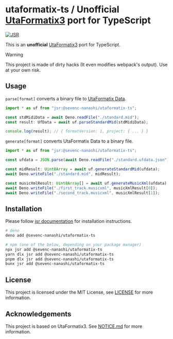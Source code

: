 # utaformatix-ts / Unofficial [UtaFormatix3](https://github.com/sdercolin/utaformatix3) port for TypeScript
[![JSR](https://jsr.io/badges/@sevenc-nanashi/utaformatix-ts)](https://jsr.io/@sevenc-nanashi/utaformatix-ts)

This is an **unofficial** [UtaFormatix3](https://github.com/sdercolin/utaformatix3) port for TypeScript.

> [!WARNING]
> This project is made of dirty hacks (It even modifies webpack's output). Use at your own risk.

## Usage

`parse[format]` converts a binary file to [UtaFormatix Data](https://github.com/sdercolin/utaformatix-data).
```typescript
import * as uf from "jsr:@sevenc-nanashi/utaformatix-ts";

const stdMidiData = await Deno.readFile("./standard.mid");
const result: UfData = await uf.parseStandardMid(stdMidiData);

console.log(result); // { formatVersion: 1, project: { ... } }
```

`generate[format]` converts UtaFormatix Data to a binary file.
```typescript
import * as uf from "jsr:@sevenc-nanashi/utaformatix-ts";

const ufdata = JSON.parse(await Deno.readFile("./standard.ufdata.json"))

const midResult: Uint8Array = await uf.generateStandardMid(ufdata);
await Deno.writeFile("./standard.mid", midResult);

const musicXmlResult: Uint8Array[] = await uf.generateMusicXml(ufdata);
await Deno.writeFile("./first_track.musicxml", musicXmlResult[0]);
await Deno.writeFile("./second_track.musicxml", musicXmlResult[1]);
```

## Installation

Please follow [jsr documentation](https://jsr.io/docs/using-packages) for
installation instructions.

```bash
# deno
deno add @sevenc-nanashi/utaformatix-ts

# npm (one of the below, depending on your package manager)
npx jsr add @sevenc-nanashi/utaformatix-ts
yarn dlx jsr add @sevenc-nanashi/utaformatix-ts
pnpm dlx jsr add @sevenc-nanashi/utaformatix-ts
bunx jsr add @sevenc-nanashi/utaformatix-ts
```

## License

This project is licensed under the MIT License, see [LICENSE](/LICENSE) for more
information.

## Acknowledgements

This project is based on UtaFormatix3. See [NOTICE.md](/NOTICE.md) for more information.
